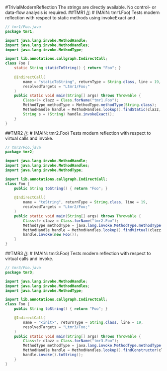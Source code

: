 #TrivialModernReflection
The strings are directly available. No control- or data-flow analysis is required.
##TMR1
[//]: # (MAIN: tmr1.Foo)
Tests modern reflection with respect to static methods using invokeExact and .
```java
// tmr1/Foo.java
package tmr1;

import java.lang.invoke.MethodHandle;
import java.lang.invoke.MethodHandles;
import java.lang.invoke.MethodType;

import lib.annotations.callgraph.IndirectCall;
class Foo { 
    static String staticToString() { return "Foo"; }
    
    @IndirectCall(
        name = "staticToString", returnType = String.class, line = 19,
        resolvedTargets = "Ltmr1/Foo;"
    )
    public static void main(String[] args) throws Throwable {
        Class<?> clazz = Class.forName("tmr1.Foo");
        MethodType methodType = MethodType.methodType(String.class);
        MethodHandle handle = MethodHandles.lookup().findStatic(clazz, "staticToString", methodType);
        String s = (String) handle.invokeExact();
    }
}
```
[//]: # (END)

##TMR2
[//]: # (MAIN: tmr2.Foo)
Tests modern reflection with respect to virtual calls and invoke.
```java
// tmr2/Foo.java
package tmr2;

import java.lang.invoke.MethodHandle;
import java.lang.invoke.MethodHandles;
import java.lang.invoke.MethodType;

import lib.annotations.callgraph.IndirectCall;
class Foo {
    public String toString() { return "Foo"; }
    
    @IndirectCall(
        name = "toString", returnType = String.class, line = 19,
        resolvedTargets = "Ltmr2/Foo;"
    )
    public static void main(String[] args) throws Throwable {
        Class<?> clazz = Class.forName("tmr2.Foo");
        MethodType methodType = java.lang.invoke.MethodType.methodType(String.class);
        MethodHandle handle = MethodHandles.lookup().findVirtual(clazz, "toString", methodType);
        handle.invoke(new Foo());
    }
}
```
[//]: # (END)

##TMR3
[//]: # (MAIN: tmr3.Foo)
Tests modern reflection with respect to virtual calls and invoke.
```java
// tmr3/Foo.java
package tmr3;

import java.lang.invoke.MethodHandle;
import java.lang.invoke.MethodHandles;
import java.lang.invoke.MethodType;

import lib.annotations.callgraph.IndirectCall;
class Foo {
    public String toString() { return "Foo"; }

    @IndirectCall(
        name = "<init>", returnType = String.class, line = 19,
        resolvedTargets = "Ltmr3/Foo;"
    )
    public static void main(String[] args) throws Throwable {
        Class<?> clazz = Class.forName("tmr3.Foo");
        MethodType methodType = java.lang.invoke.MethodType.methodType(void.class);
        MethodHandle handle = MethodHandles.lookup().findConstructor(clazz, methodType);
        handle.invoke().toString();
    }
}
```
[//]: # (END)
